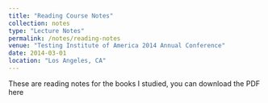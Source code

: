 ```yaml
---
title: "Reading Course Notes"
collection: notes
type: "Lecture Notes"
permalink: /notes/reading-notes
venue: "Testing Institute of America 2014 Annual Conference"
date: 2014-03-01
location: "Los Angeles, CA"
---
```


These are reading notes for the books I studied, you can download the PDF here
